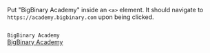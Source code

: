 Put "BigBinary Academy" inside an `<a>` element. It should navigate to `https://academy.bigbinary.com` upon being clicked.

<codeblock language="html" type="exercise" testMode="fixedInput">
<code>
BigBinary Academy
</code>

<solution>
<a href="https://academy.bigbinary.com">BigBinary Academy</a>
</solution>
</codeblock>